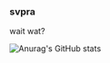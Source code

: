 ### svpra
wait wat?

![Anurag's GitHub stats](https://github-readme-stats.vercel.app/api?username=svpra&theme=omni&show_icons=true)
